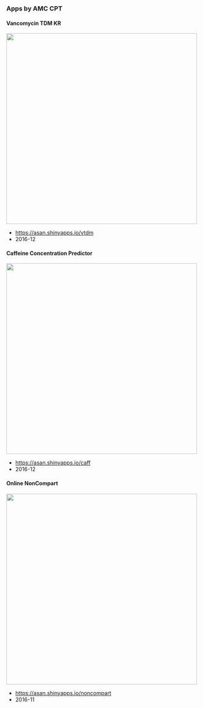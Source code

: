 ### Apps by AMC CPT

#### Vancomycin TDM KR
<img src=http://i.imgur.com/M8R3Me8.png width = 500 />

- <https://asan.shinyapps.io/vtdm>
- 2016-12 

#### Caffeine Concentration Predictor
<img src=http://i.imgur.com/RYJHxNq.png width = 500 />

- <https://asan.shinyapps.io/caff>
- 2016-12 

#### Online NonCompart
<img src=http://i.imgur.com/k6VqHp2.png width = 500 />

- <https://asan.shinyapps.io/noncompart>
- 2016-11 
